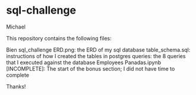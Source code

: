 # sql-challenge
Michael 

This repository contains the following files:

Bien sql_challenge ERD.png: the ERD of my sql database
table_schema.sql: instructions of how I created the tables in postgres
queries: the 8 queries that I executed against the database
Employees Panadas.ipynb [INCOMPLETE]: The start of the bonus section; I did not have time to complete

Thanks!